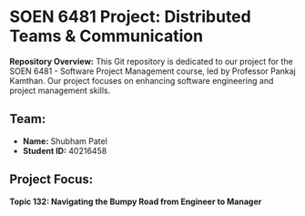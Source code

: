 # SOEN 6481 Project: Distributed Teams & Communication

**Repository Overview:**
This Git repository is dedicated to our project for the SOEN 6481 - Software Project Management course, led by Professor Pankaj Kamthan. Our project focuses on enhancing software engineering and project management skills.

## Team:
- **Name:** Shubham Patel
- **Student ID:** 40216458

## Project Focus:
**Topic 132: Navigating the Bumpy Road from Engineer to Manager**
